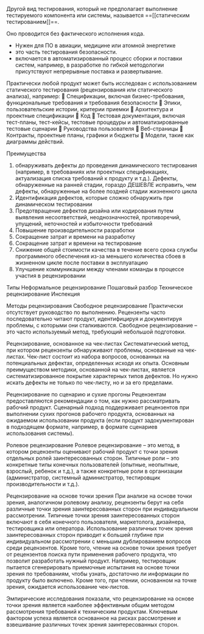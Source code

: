 Другой вид тестирования, который не предполагает выполнение тестируемого компонента или системы, называется ==[[статическим тестированием]]==.

Оно проводится без фактического исполнения кода. 
- Нужен для ПО в авиации, медицине или атомной энергетике
- это часть тестирования безопасности.
- включается в автоматизированный процесс сборки и поставки систем, например, в разработке по гибкой 
методологии присутствуют непрерывные поставка и развертывание.

Практически любой продукт может быть исследован с использованием статического 
тестирования (рецензирования или статического анализа), например:
 Спецификации, включая бизнес-требования, функциональные требования и требования 
безопасности
 Эпики, пользовательские истории, критерии приемки
 Архитектура и проектные спецификации
 Код
 Тестовая документация, включая тест-планы, тест-кейсы, тестовые процедуры и 
автоматизированные тестовые сценарии
 Руководства пользователя
 Веб-страницы
 Контракты, проектные планы, графики и бюджеты
 Модели, такие как диаграммы действий.

Преимущества

1. обнаруживать дефекты до проведения динамического тестирования (например, в требованиях 
или проектных спецификациях, актуализация списка требований к продукту и т.д.). Дефекты, 
обнаруженные на ранней стадии, гораздо ДЕШЕВЛЕ исправить, чем дефекты, обнаруженные на 
более поздней стадии жизненного цикла
2. Идентификация дефектов, которые сложно обнаружить при динамическом 
тестировании
3. Предотвращение дефектов дизайна или кодирования путем выявления несоответствий, 
неоднозначностей, противоречий, упущений, неточностей и избыточности требований
4. Повышение производительности разработки
5. Сокращение затрат и времени на разработку
6. Сокращение затрат и времени на тестирование
7. Снижение общей стоимости качества в течение всего срока службы программного 
обеспечения из-за меньшего количества сбоев в жизненном цикле после поставки в 
эксплуатацию
8. Улучшение коммуникации между членами команды в процессе участия в 
рецензировании

Типы
Неформальное рецензирование
Пошаговый разбор
Техническое рецензирование
Инспекция

Методы рецензирования
Свободное рецензирование
Практически отсутствует руководство по выполнению. Рецензенты часто последовательно читают продукт, 
идентифицируя и документируя проблемы, с которыми они сталкиваются. Свободное 
рецензирование – это часто используемый метод, требующий небольшой подготовки.

Рецензирование, основанное на чек-листах
Систематический метод, при котором рецензенты обнаруживают проблемы, основанные на чек-листах. Чек-лист состоит из набора вопросов, основанных 
на потенциальных дефектах, определенных исходя их опыта. Основным преимуществом методики, основанной на чек-листах, является систематизированное покрытие характерных 
типов дефектов. Но нужно искать дефекты не только по чек-листу, но и за его пределами.

Рецензирование по сценарию и сухие прогоны
Рецензентам предоставляются рекомендации о том, как нужно рассматривать рабочий продукт. Сценарный подход 
поддерживает рецензентов при выполнении сухих прогонов рабочего продукта, основанных на 
ожидаемом использовании продукта (если продукт задокументирован в подходящем формате, 
например, в формате сценариев использования системы). 

Ролевое рецензирование
Ролевое рецензирование – это метод, в котором рецензенты оценивают рабочий продукт с 
точки зрения отдельных ролей заинтересованных сторон. Типичные роли – это конкретные 
типы конечных пользователей (опытные, неопытные, взрослый, ребенок и т.д.), а также 
конкретные роли в организации (администратор, системный администратор, тестировщик 
производительности и т.д.).

Рецензирование на основе точки зрения
При анализе на основе точки зрения, аналогичном ролевому анализу, рецензенты берут на 
себя различные точки зрения заинтересованных сторон при индивидуальном рассмотрении. 
Типичные точки зрения заинтересованных сторон включают в себя конечного пользователя, 
маркетолога, дизайнера, тестировщика или оператора. Использование различных точек зрения 
заинтересованных сторон приводит к большей глубине при индивидуальном рассмотрении с 
меньшим дублированием вопросов среди рецензентов. 
Кроме того, чтение на основе точки зрения требует от рецензентов поиска пути применения 
рабочего продукта, что позволит разработать нужный продукт. Например, тестировщик 
пытается сгенерировать приемочные испытания на основе точки зрения по требованиям, чтобы 
узнать, достаточно ли информации по продукту было включено. Кроме того, при чтении, 
основанном на точке зрения, ожидается использование чек-листов. 

Эмпирические исследования показали, что рецензирование на основе точки зрения является 
наиболее эффективным общим методом рассмотрения требований к техническим продуктам. 
Ключевым фактором успеха является основанное на рисках рассмотрение и взвешивание 
различных точек зрения заинтересованных сторон.
